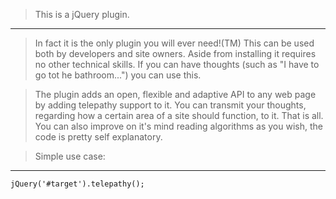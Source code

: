 >This is a jQuery plugin.
------------------------
>In fact it is the only plugin you will ever need!(TM)
This can be used both by developers and site owners.
Aside from installing it requires no other technical skills. If you can have thoughts (such as "I have to go tot he bathroom...") you can use this.

>The plugin adds an open, flexible and adaptive API to any web page by adding telepathy support to it.
You can transmit your thoughts, regarding how a certain area of a site should function, to it.
That is all.
You can also improve on it's mind reading algorithms as you wish, the code is pretty self explanatory.

>Simple use case:
----------------
    jQuery('#target').telepathy();
